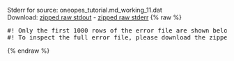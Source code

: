 Stderr for source:  oneopes_tutorial.md_working_11.dat   
Download: [zipped raw stdout](oneopes_tutorial.md_working_11.dat.plumed.stdout.txt.zip) - [zipped raw stderr](oneopes_tutorial.md_working_11.dat.plumed.stderr.txt.zip) 
{% raw %}
<pre>
#! Only the first 1000 rows of the error file are shown below
#! To inspect the full error file, please download the zipped raw stderr file above
</pre>
{% endraw %}
